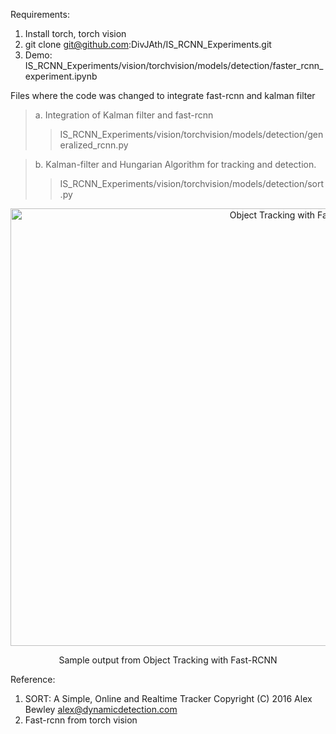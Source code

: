 Requirements:
1. Install torch, torch vision
2. git clone git@github.com:DivJAth/IS_RCNN_Experiments.git
3. Demo: IS_RCNN_Experiments/vision/torchvision/models/detection/faster_rcnn_experiment.ipynb

Files where the code was changed to integrate fast-rcnn and kalman filter
>a. Integration of Kalman filter and fast-rcnn  
   >> IS_RCNN_Experiments/vision/torchvision/models/detection/generalized_rcnn.py
 
>b. Kalman-filter and Hungarian Algorithm for tracking and detection.
   >> IS_RCNN_Experiments/vision/torchvision/models/detection/sort.py

<p align="center">
  <img src="results.gif" alt="Object Tracking with Fast-RCNN" height="700" width="900" />
  <p align="center">Sample output from Object Tracking with Fast-RCNN</p>
</p>

Reference:
1. SORT: A Simple, Online and Realtime Tracker Copyright (C) 2016 Alex Bewley alex@dynamicdetection.com
2. Fast-rcnn from torch vision

